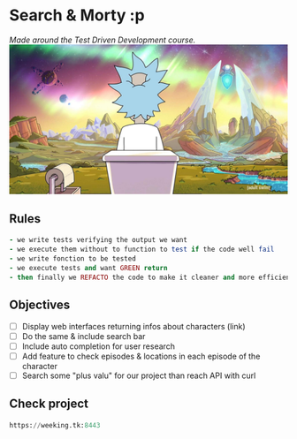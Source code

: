 # Search & Morty :p 
*Made around the Test Driven Development course.*
![rick & morty background](assets/rick-pq.png)


## Rules
  
```ruby
- we write tests verifying the output we want
- we execute them without to function to test if the code well fail
- we write fonction to be tested
- we execute tests and want GREEN return
- then finally we REFACTO the code to make it cleaner and more efficient
```
  
## Objectives   
  
- [ ] Display web interfaces returning infos about characters (link)
- [ ] Do the same & include search bar
- [ ] Include auto completion for user research
- [ ] Add feature to check episodes & locations in each episode of the character
- [ ] Search some "plus valu" for our project than reach API with curl
  
## Check project
  
```python
https://weeking.tk:8443
```
